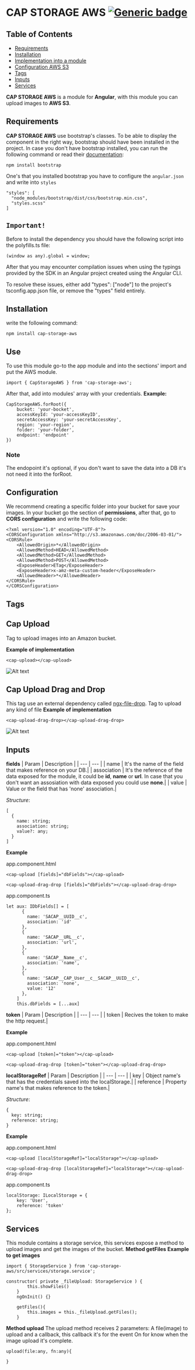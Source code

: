# CAP STORAGE AWS [![Generic badge](https://img.shields.io/badge/CAP-Active-<COLOR>.svg)](https://shields.io/)

## Table of Contents

* [Requirements](#Requirements)
* [Installation](#Installation)
* [Implementation into a module](#Use)
* [Configuration AWS S3](#Configuration)
* [Tags](#Tags)
* [Inputs](#Inputs)
* [Services](#Services)

**CAP STORAGE AWS** is a module for **Angular**, with this module you can upload images to **AWS S3**.

## **Requirements**
**CAP STORAGE AWS** use bootstrap's classes. To be able to display the component in the right way, bootstrap should have been installed in the project. In case you don't have bootstrap installed, you can run the following command or read their [documentation](https://getbootstrap.com/docs/4.3/getting-started/download/):

``` 
npm install bootstrap
```

One's that you installed bootstrap you have to configure the `angular.json` and write into `styles` 

``` 
"styles": [
  "node_modules/bootstrap/dist/css/bootstrap.min.css",
  "styles.scss"
]
```

## **`Important!`**

Before to install the dependency you should have the following script into the polyfills.ts file:

``` 
(window as any).global = window;
```

After that you may encounter compilation issues when using the typings provided by the SDK in an Angular project created using the Angular CLI.

To resolve these issues, either add "types": ["node"] to the project's tsconfig.app.json file, or remove the "types" field entirely.

## **Installation**

write the following command:

``` 
npm install cap-storage-aws
```

## **Use**

To use this module go-to the app module and into the sections' import and put the AWS module.

``` 
import { CapStorageAWS } from 'cap-storage-aws';
```

After that, add into modules' array with your credentials.
**Example:**

``` 
CapStorageAWS.forRoot({
    bucket: 'your-bocket',
    accessKeyId: 'your-accessKeyID',
    secretAccessKey: 'your-secretAccessKey',
    region: 'your-region',
    folder: 'your-folder',
    endpoint: 'endpoint' 
})
```

### Note

The endopoint it's optional, if you don't want to save the data into a DB it's not need it into the forRoot.

## **Configuration** 

We recommend creating a specific folder into your bucket for save your images. In your bucket 
go the section of **permissions**, after that, go to **CORS configuration** and write the following code:

``` 
<?xml version="1.0" encoding="UTF-8"?>
<CORSConfiguration xmlns="http://s3.amazonaws.com/doc/2006-03-01/">
<CORSRule>
    <AllowedOrigin>*</AllowedOrigin>
    <AllowedMethod>HEAD</AllowedMethod>
    <AllowedMethod>GET</AllowedMethod>
    <AllowedMethod>POST</AllowedMethod>
    <ExposeHeader>ETag</ExposeHeader>
    <ExposeHeader>x-amz-meta-custom-header</ExposeHeader>
    <AllowedHeader>*</AllowedHeader>
</CORSRule>
</CORSConfiguration>
```

## **Tags**

## **Cap Upload**
Tag to upload images into an Amazon bucket.

**Example of implementation**

``` 
<cap-upload></cap-upload>
```

![Alt text](assets/images/cap-aws.gif?raw=true "example")

## **Cap Upload Drag and Drop**

This tag use an external dependency called [ngx-file-drop](https://github.com/software-allies/cap-storage-aws/raw/feature/request-service/assets/images/cap-aws.gif?raw=true).
Tag to upload any kind of file
**Example of implementation**

``` 
<cap-upload-drag-drop></cap-upload-drag-drop>

```

![Alt text](https://github.com/software-allies/cap-storage-aws/raw/feature/request-service/assets/images/cap-aws-drag-drop.gif?raw=true "example")

## **Inputs**

**fields**
| Param | Description |
| --- | --- |
| name | It's the name of the field that makes reference on your DB.|
| association | It's the reference of the data exposed for the module, it could be **id**, **name** or **url**. In case that you don't want an assosiation with data exposed you could use **none**.|
| value | Value or the field that has 'none' association.|

 
*Structure*: 

``` 
[
  {
    name: string;
    association: string;
    value?: any;
  }
]
```

**Example**

app.component.html

``` 
<cap-upload [fields]="dbFields"></cap-upload>

<cap-upload-drag-drop [fields]="dbFields"></cap-upload-drag-drop>
```

app.component.ts

``` 
let aux: IDbFields[] = [
      {
        name: 'SACAP__UUID__c',
        association: 'id'
      },
      {
        name: 'SACAP__URL__c',
        association: 'url',
      },
      {
        name: 'SACAP__Name__c',
        association: 'name',
      },
      {
        name: 'SACAP__CAP_User__c__SACAP__UUID__c',
        association: 'none',
        value: '12'
      },
    ]
    this.dbFields = [...aux]
```

**token**
| Param | Description |
| --- | --- |
| token | Recives the token to make the http request.|

**Example**

app.component.html

``` 
<cap-upload [token]="token"></cap-upload>

<cap-upload-drag-drop [token]="token"></cap-upload-drag-drop>
```

**localStorageRef**
| Param | Description |
| --- | --- |
| key | Object name's that has the credentials saved into the localStorage.|
| reference | Property name's that makes reference to the token.|

 
*Structure*: 

``` 
{
  key: string;
  reference: string;
}
```

**Example**

app.component.html

``` 
<cap-upload [localStorageRef]="localStorage"></cap-upload>

<cap-upload-drag-drop [localStorageRef]="localStorage"></cap-upload-drag-drop>
```

app.component.ts

``` 
localStorage: ILocalStorage = {
    key: 'User',
    reference: 'token'
};
```

## **Services**

This module contains a storage service, this services expose a method to upload images and get the images of the bucket.
**Method getFiles**
**Example to get images**

``` 
import { StorageService } from 'cap-storage-aws/src/services/storage.service';

constructor( private _fileUpload: StorageService ) {
        this.showFiles()
    }
    ngOnInit() {}

    getFiles(){
        this.images = this._fileUpload.getFiles();
    }
```

**Method upload**
The upload method receives 2 parameters:
A file(image) to upload and a callback, this callback it's for the event On for know when the image upload it's complete.

``` 
upload(file:any, fn:any){

}
```

